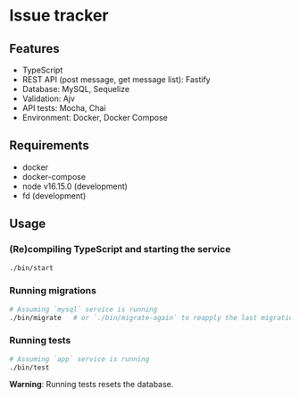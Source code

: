 # Issue tracker

## Features

- TypeScript
- REST API (post message, get message list): Fastify
- Database: MySQL, Sequelize
- Validation: Ajv
- API tests: Mocha, Chai
- Environment: Docker, Docker Compose

## Requirements

- docker
- docker-compose
- node v16.15.0 (development)
- fd (development)

## Usage

### (Re)compiling TypeScript and starting the service

```bash
./bin/start
```

### Running migrations

```bash
# Assuming `mysql` service is running
./bin/migrate   # or `./bin/migrate-again` to reapply the last migration
```

### Running tests

```bash
# Assuming `app` service is running
./bin/test
```

**Warning**: Running tests resets the database.

